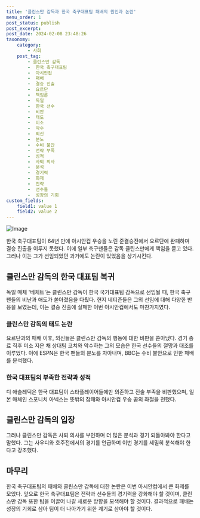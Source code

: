 ```yaml
---
title: '클린스만 감독과 한국 축구대표팀 패배의 원인과 논란'
menu_order: 1
post_status: publish
post_excerpt: 
post_date: 2024-02-08 23:48:26
taxonomy:
    category:
        - 사회
    post_tag:
        - 클린스만 감독
        -  한국 축구대표팀
        -  아시안컵
        -  패배
        -  결승 진출
        -  요르단
        -  책임론
        -  독일
        -  한국 선수
        -  비판
        -  태도
        -  미소
        -  악수
        -  외신
        -  분노
        -  수비 불안
        -  전략 부족
        -  성적
        -  사퇴 의사
        -  분석
        -  경기력
        -  화제
        -  전략
        -  선수들
        -  성장의 기회
custom_fields:
    field1: value 1
    field2: value 2
---
```


![Image](https://imgnews.pstatic.net/image/009/2024/02/08/0005256445_001_20240208111701010.jpg?type=w647)

한국 축구대표팀이 64년 만에 아시안컵 우승을 노린 준결승전에서 요르단에 완패하며 결승 진출을 이루지 못했다. 이에 일부 축구팬들은 감독 클린스만에게 책임을 묻고 있다. 그러나 이는 그가 선임되었던 과거에도 논란이 있었음을 상기시킨다. 
## 클린스만 감독의 한국 대표팀 복귀
독일 매체 '베체트'는 클린스만 감독이 한국 국가대표팀 감독으로 선임될 때, 한국 축구 팬들의 비난과 애도가 쏟아졌음을 다뤘다. 현지 네티즌들은 그의 선임에 대해 다양한 반응을 보였는데, 이는 결승 진출에 실패한 이번 아시안컵에서도 마찬가지였다.
### 클린스만 감독의 태도 논란
요르단과의 패배 이후, 외신들은 클린스만 감독의 행동에 대한 비판을 쏟아냈다. 경기 종료 직후 미소 지은 채 상대팀 코치와 악수하는 그의 모습은 한국 선수들의 절망과 대조를 이루었다. 이에 ESPN은 한국 팬들의 분노를 자아내며, BBC는 수비 불안으로 인한 패배를 분석했다. 
### 한국 대표팀의 부족한 전략과 성적
디 애슬레틱은 한국 대표팀이 스타플레이어들에만 의존하고 전술 부족을 비판했으며, 일본 매체인 스포니치 아넥스는 뜻밖의 참패와 아시안컵 우승 꿈의 좌절을 전했다.
## 클린스만 감독의 입장
그러나 클린스만 감독은 사퇴 의사를 부인하며 더 많은 분석과 경기 되돌아봐야 한다고 말했다. 그는 사우디와 호주전에서의 경기를 언급하며 이번 경기를 세밀히 분석해야 한다고 강조했다.
## 마무리
한국 축구대표팀의 패배와 클린스만 감독에 대한 논란은 이번 아시안컵에서 큰 화제를 모았다. 앞으로 한국 축구대표팀은 전략과 선수들의 경기력을 강화해야 할 것이며, 클린스만 감독 또한 팀을 이끌어 나갈 새로운 방향을 모색해야 할 것이다. 결과적으로 패배는 성장의 기회로 삼아 팀이 더 나아가기 위한 계기로 삼아야 할 것이다.
